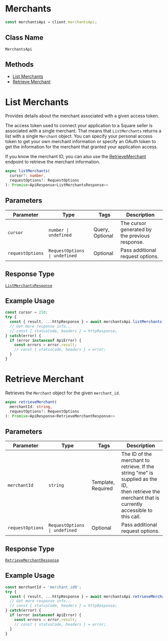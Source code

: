 # Merchants

```ts
const merchantsApi = client.merchantsApi;
```

## Class Name

`MerchantsApi`

## Methods

* [List Merchants](../../doc/api/merchants.md#list-merchants)
* [Retrieve Merchant](../../doc/api/merchants.md#retrieve-merchant)


# List Merchants

Provides details about the merchant associated with a given access token.

The access token used to connect your application to a Square seller is associated
with a single merchant. That means that `ListMerchants` returns a list
with a single `Merchant` object. You can specify your personal access token
to get your own merchant information or specify an OAuth token to get the
information for the merchant that granted your application access.

If you know the merchant ID, you can also use the [RetrieveMerchant](../../doc/api/merchants.md#retrieve-merchant)
endpoint to retrieve the merchant information.

```ts
async listMerchants(
  cursor?: number,
  requestOptions?: RequestOptions
): Promise<ApiResponse<ListMerchantsResponse>>
```

## Parameters

| Parameter | Type | Tags | Description |
|  --- | --- | --- | --- |
| `cursor` | `number \| undefined` | Query, Optional | The cursor generated by the previous response. |
| `requestOptions` | `RequestOptions \| undefined` | Optional | Pass additional request options. |

## Response Type

[`ListMerchantsResponse`](../../doc/models/list-merchants-response.md)

## Example Usage

```ts
const cursor = 210;
try {
  const { result, ...httpResponse } = await merchantsApi.listMerchants(cursor);
  // Get more response info...
  // const { statusCode, headers } = httpResponse;
} catch(error) {
  if (error instanceof ApiError) {
    const errors = error.result;
    // const { statusCode, headers } = error;
  }
}
```


# Retrieve Merchant

Retrieves the `Merchant` object for the given `merchant_id`.

```ts
async retrieveMerchant(
  merchantId: string,
  requestOptions?: RequestOptions
): Promise<ApiResponse<RetrieveMerchantResponse>>
```

## Parameters

| Parameter | Type | Tags | Description |
|  --- | --- | --- | --- |
| `merchantId` | `string` | Template, Required | The ID of the merchant to retrieve. If the string "me" is supplied as the ID,<br>then retrieve the merchant that is currently accessible to this call. |
| `requestOptions` | `RequestOptions \| undefined` | Optional | Pass additional request options. |

## Response Type

[`RetrieveMerchantResponse`](../../doc/models/retrieve-merchant-response.md)

## Example Usage

```ts
const merchantId = 'merchant_id0';
try {
  const { result, ...httpResponse } = await merchantsApi.retrieveMerchant(merchantId);
  // Get more response info...
  // const { statusCode, headers } = httpResponse;
} catch(error) {
  if (error instanceof ApiError) {
    const errors = error.result;
    // const { statusCode, headers } = error;
  }
}
```

